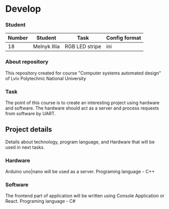 # Develop

### Student
| Number | Student | Task | Config format|
| ------ | ------- | ---- | ------------ |
| 18 | Melnyk Illia | RGB LED stripe | ini |

### About repository
This repository created for course "Computer systems automated design" of Lviv Polytechnic National University

### Task
The point of this course is to create an interesting project using hardware and software. The hardware should act as a server and process requests from software by UART.

## Project details
Details about technology, program language, and Hardware that will be
used in next tasks.

### Hardware
Arduino uno|nano will be used as a server. Programing language - C++

### Software
The frontend part of application will be written using Console Application or React. Programing language - C#

